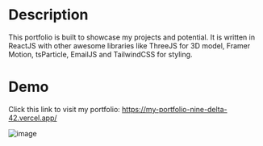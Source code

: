 # Description
This portfolio is built to showcase my projects and potential. It is written in ReactJS with other awesome libraries like ThreeJS for 3D model, Framer Motion, tsParticle, EmailJS and TailwindCSS for styling.

# Demo
Click this link to visit my portfolio: https://my-portfolio-nine-delta-42.vercel.app/

![image](https://github.com/lysreypov/my_portfolio/assets/59767158/4f017ec8-6674-462a-a09e-ddbd69f0fc71)
